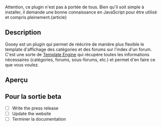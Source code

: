 Attention, ce plugin n'est pas à portée de tous. Bien qu'il soit simple à installer, il demande une bonne connaissance en JavaScript pour être utilisé et compris pleinement.{article}

## Description

Gooey est un plugin qui permet de réécrire de manière plus flexible le template d'affichage des catégories et des forums sur l'index d'un forum. C'est une sorte de [Template Engine](https://en.wikipedia.org/wiki/Template_processor) qui récupère toutes les informations nécessaires (catégories, forums, sous-forums, etc.) et permet d'en faire ce que vous voulez.

## Aperçu

## Pour la sortie beta

- [ ] Write the press release
- [ ] Update the website
- [ ] Terminer la documentation
